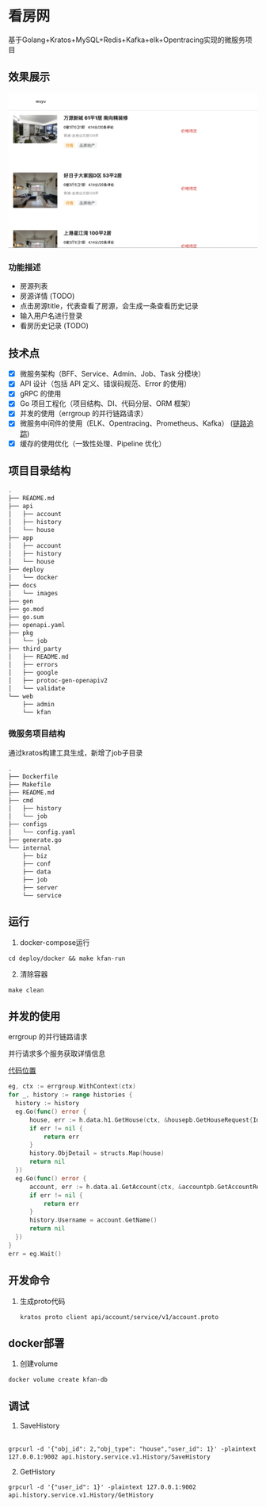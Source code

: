 # 看房网

基于Golang+Kratos+MySQL+Redis+Kafka+elk+Opentracing实现的微服务项目

## 效果展示


![](./docs/images/house-list.png)

### 功能描述

- 房源列表
- 房源详情 (TODO)
- 点击房源title，代表查看了房源，会生成一条查看历史记录
- 输入用户名进行登录
- 看房历史记录 (TODO)

## 技术点

- [x] 微服务架构（BFF、Service、Admin、Job、Task 分模块）
- [x] API 设计（包括 API 定义、错误码规范、Error 的使用）
- [x] gRPC 的使用
- [x] Go 项目工程化（项目结构、DI、代码分层、ORM 框架）
- [x] 并发的使用（errgroup 的并行链路请求）
- [x] 微服务中间件的使用（ELK、Opentracing、Prometheus、Kafka） ([链路追踪](./docs/链路追踪.md))
- [x] 缓存的使用优化（一致性处理、Pipeline 优化）

## 项目目录结构

```
.
├── README.md
├── api
│   ├── account 
│   ├── history
│   └── house
├── app
│   ├── account
│   ├── history
│   └── house
├── deploy
│   └── docker
├── docs
│   └── images
├── gen
├── go.mod
├── go.sum
├── openapi.yaml
├── pkg
│   └── job
├── third_party
│   ├── README.md
│   ├── errors
│   ├── google
│   ├── protoc-gen-openapiv2
│   └── validate
└── web
    ├── admin
    └── kfan
```

### 微服务项目结构

通过kratos构建工具生成，新增了job子目录

```
.
├── Dockerfile
├── Makefile
├── README.md
├── cmd
│   ├── history
│   └── job
├── configs
│   └── config.yaml
├── generate.go
└── internal
    ├── biz
    ├── conf
    ├── data
    ├── job 
    ├── server
    └── service
```

## 运行

1. docker-compose运行

```shell
cd deploy/docker && make kfan-run
```

2. 清除容器

```shell
make clean
```

## 并发的使用

errgroup 的并行链路请求

并行请求多个服务获取详情信息

[代码位置](https://github.com/starryrbs/kfan/blob/master/app/history/service/internal/data/history.go#L73)
```go
eg, ctx := errgroup.WithContext(ctx)
for _, history := range histories {
  history := history
  eg.Go(func() error {
      house, err := h.data.h1.GetHouse(ctx, &housepb.GetHouseRequest{Id: history.ObjId})
      if err != nil {
          return err
      }
      history.ObjDetail = structs.Map(house)
      return nil
  })
  eg.Go(func() error {
      account, err := h.data.a1.GetAccount(ctx, &accountpb.GetAccountRequest{Id: int32(history.UserId)})
      if err != nil {
          return err
      }
      history.Username = account.GetName()
      return nil
  })
}
err = eg.Wait()
```


## 开发命令

1. 生成proto代码

    ```shell
    kratos proto client api/account/service/v1/account.proto
    ```

## docker部署

1. 创建volume

```shell
docker volume create kfan-db
```

## 调试

1. SaveHistory
```shell

grpcurl -d '{"obj_id": 2,"obj_type": "house","user_id": 1}' -plaintext 127.0.0.1:9002 api.history.service.v1.History/SaveHistory
```

2. GetHistory

```shell
grpcurl -d '{"user_id": 1}' -plaintext 127.0.0.1:9002 api.history.service.v1.History/GetHistory
```